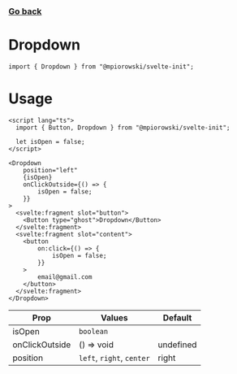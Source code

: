 ### [Go back](https://github.com/mpiorowski/svelte-init#components)

# Dropdown

```
import { Dropdown } from "@mpiorowski/svelte-init";
```

# Usage

```
<script lang="ts">
  import { Button, Dropdown } from "@mpiorowski/svelte-init";

  let isOpen = false;
</script>

<Dropdown
    position="left"
    {isOpen}
    onClickOutside={() => {
        isOpen = false;
    }}
>
  <svelte:fragment slot="button">
    <Button type="ghost">Dropdown</Button>
  </svelte:fragment>
  <svelte:fragment slot="content">
    <button 
        on:click={() => {
            isOpen = false;
        }}
    >
        email@gmail.com
    </button>
  </svelte:fragment>
</Dropdown>
```

| Prop           | Values                    | Default   |
| -------------- | ------------------------- | --------- |
| isOpen         | `boolean`                 |           |
| onClickOutside | () => void                | undefined |
| position       | `left`, `right`, `center` | right     |
